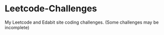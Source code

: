 # Leetcode-Challenges
My Leetcode and Edabit site coding challenges.
(Some challenges may be incomplete)
